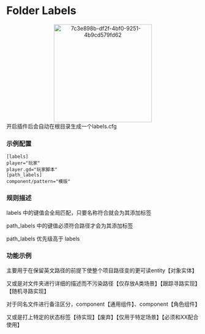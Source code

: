 # Folder Labels
<div align="center">
<img width="256" height="256" alt="7c3e898b-df2f-4bf0-9251-4b9cd579fd62" src="https://github.com/user-attachments/assets/a7942978-98fc-4eb3-96bc-fcea4334e6da" />
</div>
开启插件后会自动在根目录生成一个labels.cfg

### 示例配置
```
[labels]
player="玩家"
player.gd="玩家脚本"
[path_labels]
component/pattern="模版"
```

### 规则描述
labels 中的键值会全局匹配，只要名称符合就会为其添加标签

path_labels  中的键值必须符合路径才会为其添加标签

path_labels 优先级高于 labels

### 功能示例

主要用于在保留英文路径的前提下使整个项目路径变的更可读entity【对象实体】

又或是对文件夹进行详细的描述而不污染路径【仅存放A类场景】【跟踪寻路实现】【随机寻路实现】

对于同名文件进行备注区分，component【通用组件】、component【角色组件】

又或是打上特定的状态标签【待实现】【废弃】【仅用于特定场景】【必须和XX配合使用】
